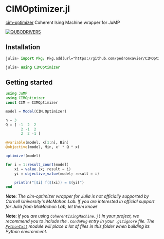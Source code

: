 # CIMOptimizer.jl
[cim-optimizer](https://github.com/mcmahon-lab/cim-optimizer) Coherent Ising Machine wrapper for JuMP

<!-- [![DOI](https://zenodo.org/badge/621844685.svg)](https://zenodo.org/badge/latestdoi/621844685) -->
[![QUBODRIVERS](https://img.shields.io/badge/Powered%20by-QUBODrivers.jl-%20%234063d8)](https://github.com/psrenergy/QUBODrivers.jl)

## Installation
```julia
julia> import Pkg; Pkg.add(url="https://github.com/pedromxavier/CIMOptimizer.jl")

julia> using CIMOptimizer
```

## Getting started
```julia
using JuMP
using CIMOptimizer
const CIM = CIMOptimizer

model = Model(CIM.Optimizer)

n = 3
Q = [ -1  2  2
       2 -1  2
       2  2 -1 ]

@variable(model, x[1:n], Bin)
@objective(model, Min, x' * Q * x)

optimize!(model)

for i = 1:result_count(model)
    xi = value.(x; result = i)
    yi = objective_value(model; result = i)

    println("[$i] f($(xi)) = $(yi)")
end
```

**Note**: _The cim-optimizer wrapper for Julia is not officially supported by Cornell University's McMahon Lab. If you are interested in official support for Julia from McMachon Lab, let them know!_


**Note**: _If you are using `CoherentIsingMachine.jl` in your project, we recommend you to include the `.CondaPkg` entry in your `.gitignore` file. The [`PythonCall`](https://github.com/cjdoris/PythonCall.jl) module will place a lot of files in this folder when building its Python environment._
